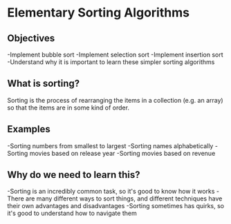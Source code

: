 # Elementary Sorting Algorithms

## Objectives

-Implement bubble sort
-Implement selection sort
-Implement insertion sort
-Understand why it is important to learn these simpler sorting algorithms

## What is sorting?
Sorting is the process of rearranging the items in a collection (e.g. an array) so that the items are in some kind of order.

## Examples

-Sorting numbers from smallest to largest
-Sorting names alphabetically
-Sorting movies based on release year
-Sorting movies based on revenue

## Why do we need to learn this?
-Sorting is an incredibly common task, so it's good to know how it works
-There are many different ways to sort things, and different techniques have their own advantages and disadvantages
-Sorting sometimes has quirks, so it's good to understand how to navigate them